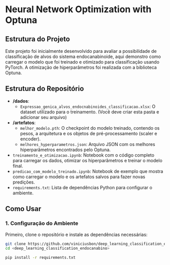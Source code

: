 # Neural Network Optimization with Optuna

## Estrutura do Projeto


Este projeto foi inicialmente desenvolvido para avaliar a possibilidade de classificação de alvos do sistema endocanabinoide, aqui demonstro como carregar o modelo que foi treinado e otimizado para classificação usando PyTorch. A otimização de hiperparâmetros foi realizada com a biblioteca Optuna.

## Estrutura do Repositório

- **/dados**:
  - `Expressao_genica_alvos_endocnabinoides_classificacao.xlsx`: O dataset utilizado para o treinamento. (Você deve criar esta pasta e adicionar seu arquivo)
- **/artefatos**:
  - `melhor_modelo.pth`: O checkpoint do modelo treinado, contendo os pesos, a arquitetura e os objetos de pré-processamento (scaler e encoder).
  - `melhores_hyperparametros.json`: Arquivo JSON com os melhores hiperparâmetros encontrados pelo Optuna.
- `treinamento_e_otimizacao.ipynb`: Notebook com o código completo para carregar os dados, otimizar os hiperparâmetros e treinar o modelo final.
- `predicao_com_modelo_treinado.ipynb`: Notebook de exemplo que mostra como carregar o modelo e os artefatos salvos para fazer novas predições.
- `requirements.txt`: Lista de dependências Python para configurar o ambiente.

## Como Usar

### 1. Configuração do Ambiente

Primeiro, clone o repositório e instale as dependências necessárias:

```bash
git clone https://github.com/viniciusbon/deep_learning_classification_endocanabinoides.git
cd <deep_learning_classification_endocanabino>

pip install -r requirements.txt
